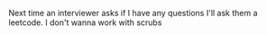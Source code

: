 Next time an interviewer asks if I have any questions I'll ask them a leetcode. I don't wanna work with scrubs

